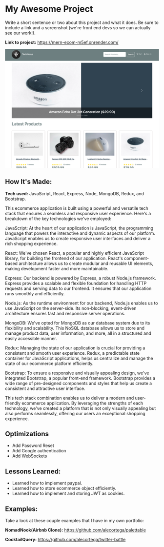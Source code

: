 # My Awesome Project

Write a short sentence or two about this project and what it does. Be sure to include a link and a screenshot (we're front end devs so we can actually see our work!).

**Link to project:** https://mern-ecom-m5ef.onrender.com/

![alt tag](https://github.com/MikeJakuszewski/Mern-Stack-Ecomm/blob/main/TechNexusHome.png)

## How It's Made:

**Tech used:** JavaScript, React, Express, Node, MongoDB, Redux, and Bootstrap.

This ecommerce application is built using a powerful and versatile tech stack that ensures a seamless and responsive user experience. Here's a breakdown of the key technologies we've employed:

JavaScript: At the heart of our application is JavaScript, the programming language that powers the interactive and dynamic aspects of our platform. JavaScript enables us to create responsive user interfaces and deliver a rich shopping experience.

React: We've chosen React, a popular and highly efficient JavaScript library, for building the frontend of our application. React's component-based architecture allows us to create modular and reusable UI elements, making development faster and more maintainable.

Express: Our backend is powered by Express, a robust Node.js framework. Express provides a scalable and flexible foundation for handling HTTP requests and serving data to our frontend. It ensures that our application runs smoothly and efficiently.

Node.js: As the runtime environment for our backend, Node.js enables us to use JavaScript on the server-side. Its non-blocking, event-driven architecture ensures fast and responsive server operations.

MongoDB: We've opted for MongoDB as our database system due to its flexibility and scalability. This NoSQL database allows us to store and manage product data, user information, and more, all in a structured and easily accessible manner.

Redux: Managing the state of our application is crucial for providing a consistent and smooth user experience. Redux, a predictable state container for JavaScript applications, helps us centralize and manage the state of our ecommerce platform efficiently.

Bootstrap: To ensure a responsive and visually appealing design, we've integrated Bootstrap, a popular front-end framework. Bootstrap provides a wide range of pre-designed components and styles that help us create a consistent and attractive user interface.

This tech stack combination enables us to deliver a modern and user-friendly ecommerce application. By leveraging the strengths of each technology, we've created a platform that is not only visually appealing but also performs seamlessly, offering our users an exceptional shopping experience.

## Optimizations

- Add Password Reset
- Add Google authentication
- Add WebSockets

## Lessons Learned:

- Learned how to implement paypal.
- Learned how to store ecommerce object efficiently.
- Learned how to implement and storing JWT as cookies.

## Examples:

Take a look at these couple examples that I have in my own portfolio:

**NomadNook(Airbnb Clone):** https://github.com/alecortega/palettable

**CocktailQuery:** https://github.com/alecortega/twitter-battle
